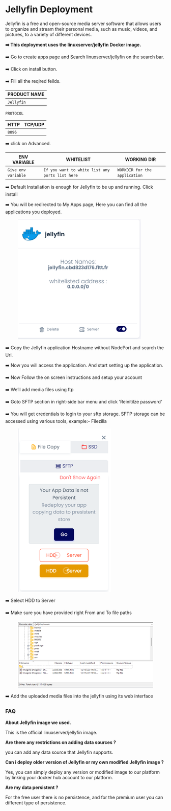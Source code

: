 # Jellyfin Deployment

Jellyfin is a free and open-source media server software that allows users to organize and stream their personal media, such as music, videos, and pictures, to a variety of different devices.

**➡️ This deployment uses the linuxserver/jellyfin Docker image.**

➡️ Go to create apps page and Search linuxserver/jellyfin on the search bar.

➡️ Click on install button.

➡️ Fill all the reqired feilds.

| PRODUCT NAME |
| ------------ |
| `Jellyfin`   |

`PROTOCOL`

| HTTP   | TCP/UDP |
| ------ | ------- |
| `8096` |         |

➡️ click on Advanced.

| ENV VARIABLE        | WHITELIST                                       | WORKING DIR                   |
| ------------------- | ----------------------------------------------- | ----------------------------- |
| `Give env variable` | `If you want to white list any ports list here` | `WORKDIR for the application` |

➡️ Default Installation is enough for Jellyfin to be up and running. Click install

➡️ You will be redirected to My Apps page, Here you can find all the applications you deployed.



<figure><img src="../../.gitbook/assets/my-apps.png" alt=""><figcaption></figcaption></figure>

➡️ Copy the Jellyfin application Hostname without NodePort and search the Url.

➡️ Now you will access the application. And start setting up the application.

➡️ Now Follow the on screen instructions and setup your account

➡️ We’ll add media files using ftp

➡️ Goto SFTP section in right-side bar menu and click 'Reinitilze password'

➡️ You will get credentials to login to your sftp storage. SFTP storage can be accessed using various tools, example:- Filezilla



<figure><img src="../../.gitbook/assets/select-hdd-to-server.png" alt=""><figcaption></figcaption></figure>

➡️ Select HDD to Server

➡️ Make sure you have provided right From and To file paths



<figure><img src="../../.gitbook/assets/sftp-upload.png" alt=""><figcaption></figcaption></figure>

➡️ Add the uploaded media files into the jellyfin using its web interface

### FAQ

**About Jellyfin image we used.**

This is the official linuxserver/jellyfin image.

**Are there any restrictions on adding data sources ?**

you can add any data source that Jellyfin supports.

**Can i deploy older version of Jellyfin or my own modified Jellyfin image ?**

Yes, you can simply deploy any version or modified image to our platform by linking your docker hub account to our platform.

**Are my data persistent ?**

For the free user there is no persistence, and for the premium user you can different type of persistence.

